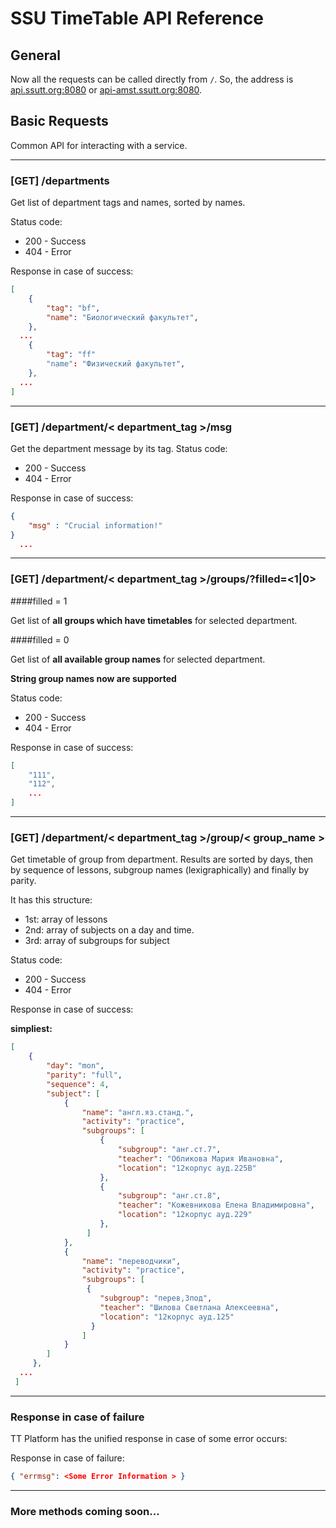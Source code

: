 SSU TimeTable API Reference
==========================

General
-------

Now all the requests can be called directly from `/`.
So, the address is [api.ssutt.org:8080]() or [api-amst.ssutt.org:8080]().

Basic Requests
--------------

Common API for interacting with a service.

---
### [GET] /departments

Get list of department tags and names, sorted by names.

Status code:

* 200 - Success
* 404 - Error

Response in case of success:
```json
[
	{ 
		"tag": "bf",
		"name": "Биологический факультет",
	},
  ...
  	{
		"tag": "ff"
		"name": "Физический факультет",
    },
  ...
]
```

---
### [GET] /department/< department_tag >/msg
Get the department message by its tag.
Status code:

* 200 - Success
* 404 - Error

Response in case of success:
```json
{
	"msg" : "Crucial information!"	
}
  ...
```

---
### [GET] /department/< department_tag >/groups/?filled=<1|0>


####filled = 1

Get list of **all groups which have timetables** for selected department.

####filled = 0

Get list of **all available group names** for selected department.

**String group names now are supported**

Status code:

* 200 - Success
* 404 - Error

Response in case of success:
```json
[
	"111",
	"112",
	...
]
```

---
### [GET] /department/< department_tag >/group/< group_name >

Get timetable of group from department. Results are sorted by days, then by sequence of lessons, subgroup names (lexigraphically) and finally by parity.

It has this structure:
 
 * 1st: array of lessons
 * 2nd: array of subjects on a day and time.
 * 3rd: array of subgroups for subject


Status code:

* 200 - Success
* 404 - Error


Response in case of success:

**simpliest:**

```json
[
	{
		"day": "mon",
		"parity": "full",
		"sequence": 4,
		"subject": [
			{
				"name": "англ.яз.станд.",
				"activity": "practice",
		        "subgroups": [
					{
						"subgroup": "анг.ст.7",
						"teacher": "Обликова Мария Ивановна",
						"location": "12корпус ауд.225В"
					},
		        	{
						"subgroup": "анг.ст.8",
						"teacher": "Кожевникова Елена Владимировна",
						"location": "12корпус ауд.229"
		    	    },
				 ]
      		},
      		{
		        "name": "переводчики",
        		"activity": "practice",
		        "subgroups": [
        		 {
		            "subgroup": "перев,3под",
        		    "teacher": "Шилова Светлана Алексеевна",
		            "location": "12корпус ауд.125"
        		  }
		        ]
	      	}
	    ]	
 	 },
  ...
 ]
```   
	
	
---
### Response in case of failure
TT Platform has the unified response in case of some error occurs: 

Response in case of failure:
```json
{ "errmsg": <Some Error Information > }
```

----
### More methods coming soon...